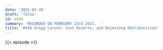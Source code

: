 ```yaml
---
date: '2021-02-26'
draft: 'false'
id: e436
summary: 'RECORDED ON FEBRUARY 23rd 2021.  '
title: '#436 Gregg Caruso: Just Deserts, and Rejecting Retributivism'
---
```

{{< episode >}}
